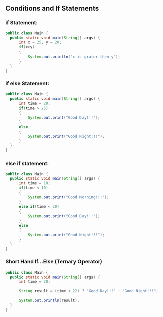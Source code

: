 ## Conditions and If Statements

### if Statement:

```java
public class Main {
  public static void main(String[] args) {
      int x = 25, y = 20;
      if(x>y)
      {
          System.out.println("x is grater then y");
      }
  }
}

```

### if else Statement:

```java
public class Main {
  public static void main(String[] args) {
      int time = 20;
      if(time > 25)
      {
          System.out.print("Good Day!!!");
      }
      else
      {
          System.out.print("Good Night!!!");
      }
  }
}

```


### else if statement:

```java
public class Main {
  public static void main(String[] args) {
      int time = 18;
      if(time < 10)
      {
          System.out.print("Good Morning!!!");
      }
      else if(time < 20)
      {
          System.out.print("Good Day!!!");
      }
      else
      {
          System.out.print("Good Night!!!");
      }
  }
}

```

### Short Hand If...Else (Ternary Operator)

```java
public class Main {
  public static void main(String[] args) {
      int time = 20;
      
      String result = (time < 22) ? "Good Day!!!" : "Good Night!!!";
      
      System.out.println(result);
  }
}

```
